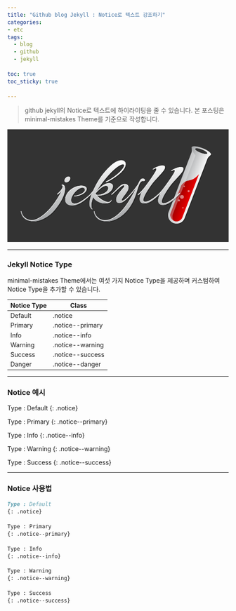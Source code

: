 ```yaml
---
title: "Github blog Jekyll : Notice로 텍스트 강조하기"
categories:
- etc
tags:
  - blog
  - github
  - jekyll

toc: true
toc_sticky: true

---
```


> github jekyll의 Notice로 텍스트에 하이라이팅을 줄 수 있습니다. 본 포스팅은 minimal-mistakes Theme를 기준으로 작성합니다.


![img1](https://raw.githubusercontent.com/jekyll/brand/master/jekyll-logo-dark-solid.png)


----------


### Jekyll Notice Type

minimal-mistakes Theme에서는 여섯 가지 Notice Type을 제공하며 커스텀하여 Notice Type을 추가할 수 있습니다.

Notice Type | Class
---------- | ----------
Default |	.notice
Primary |	.notice--primary
Info |	.notice--info
Warning |	.notice--warning
Success |	.notice--success
Danger |	.notice--danger


----------


### Notice 예시

Type : Default
{: .notice}

Type : Primary
{: .notice--primary}

Type : Info
{: .notice--info}

Type : Warning
{: .notice--warning}

Type : Success
{: .notice--success}


----------


### Notice 사용법

```markdown
Type : Default
{: .notice}

Type : Primary
{: .notice--primary}

Type : Info
{: .notice--info}

Type : Warning
{: .notice--warning}

Type : Success
{: .notice--success}

```


